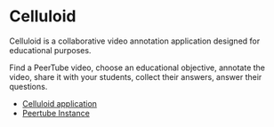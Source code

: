 # Celluloid

Celluloid is a collaborative video annotation application designed for educational purposes.  

Find a PeerTube video, choose an educational objective, annotate the video, share it with your students, collect their answers, answer their questions.


- [Celluloid application](https://celluloid.huma-num.fr/)
- [Peertube Instance](https://celluloid-media.huma-num.fr/)

